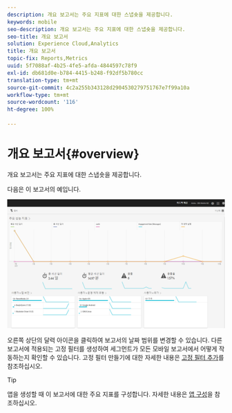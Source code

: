 ```yaml
---
description: 개요 보고서는 주요 지표에 대한 스냅숏을 제공합니다.
keywords: mobile
seo-description: 개요 보고서는 주요 지표에 대한 스냅숏을 제공합니다.
seo-title: 개요 보고서
solution: Experience Cloud,Analytics
title: 개요 보고서
topic-fix: Reports,Metrics
uuid: 5f7088af-4b25-4fe5-afda-4844597c78f9
exl-id: db681d0e-b784-4415-b248-f92df5b780cc
translation-type: tm+mt
source-git-commit: 4c2a255b343128d2904530279751767e7f99a10a
workflow-type: tm+mt
source-wordcount: '116'
ht-degree: 100%

---
```


# 개요 보고서{#overview}

개요 보고서는 주요 지표에 대한 스냅숏을 제공합니다.

다음은 이 보고서의 예입니다.

![](assets/report_usage_overview.png)

오른쪽 상단의 달력 아이콘을 클릭하여 보고서의 날짜 범위를 변경할 수 있습니다. 다른 보고서에 적용되는 고정 필터를 생성하여 세그먼트가 모든 모바일 보고서에서 어떻게 작동하는지 확인할 수 있습니다. 고정 필터 만들기에 대한 자세한 내용은 [고정 필터 추가](/help/using/usage/reports-customize/t-sticky-filter.md)를 참조하십시오.

>[!TIP]
>
>앱을 생성할 때 이 보고서에 대한 주요 지표를 구성합니다. 자세한 내용은 [앱 구성](/help/using/c-manage-app-settings/c-mob-confg-app/c-mob-confg-app.md)을 참조하십시오.
